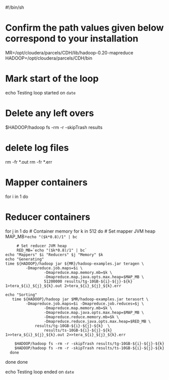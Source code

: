 #!/bin/sh
# Confirm the path values given below correspond to your installation

MR=/opt/cloudera/parcels/CDH/lib/hadoop-0.20-mapreduce
HADOOP=/opt/cloudera/parcels/CDH/bin

# Mark start of the loop
echo Testing loop started on `date`

# Delete any left overs
$HADOOP/hadoop fs -rm -r -skipTrash results

# delete log files
rm -fr *.out
rm -fr *.err

# Mapper containers
for i in 1
do
   # Reducer containers
   for j in 1
   do
      # Container memory
      for k in 512
      do
         # Set mapper JVM heap
         MAP_MB=`echo "($k*0.8)/1" | bc`

         # Set reducer JVM heap
         RED_MB=`echo "($k*0.8)/1" | bc`
	echo "Mappers" $i "Reducers" $j "Memory" $k
	echo "Generating"
	time ${HADOOP}/hadoop jar ${MR}/hadoop-examples.jar teragen \
		     -Dmapreduce.job.maps=$i \
                     -Dmapreduce.map.memory.mb=$k \
                     -Dmapreduce.map.java.opts.max.heap=$MAP_MB \
                     51200000 results/tg-10GB-${i}-${j}-${k} 1>tera_${i}_${j}_${k}.out 2>tera_${i}_${j}_${k}.err

	echo "Sorting"
       time ${HADOOP}/hadoop jar $MR/hadoop-examples.jar terasort \
		     -Dmapreduce.job.maps=$i -Dmapreduce.job.reduces=$j \
                     -Dmapreduce.map.memory.mb=$k \
                     -Dmapreduce.map.java.opts.max.heap=$MAP_MB \
                     -Dmapreduce.reduce.memory.mb=$k \
                     -Dmapreduce.reduce.java.opts.max.heap=$RED_MB \
                 results/tg-10GB-${i}-${j}-${k}  \
                     results/ts-10GB-${i}-${j}-${k} 1>>tera_${i}_${j}_${k}.out 2>>tera_${i}_${j}_${k}.err

        $HADOOP/hadoop fs -rm -r -skipTrash results/tg-10GB-${i}-${j}-${k}
        $HADOOP/hadoop fs -rm -r -skipTrash results/ts-10GB-${i}-${j}-${k}
      done
   done
done

echo Testing loop ended on `date`
